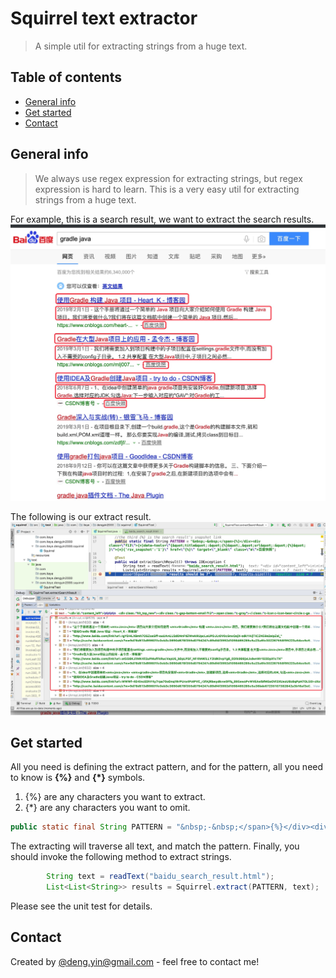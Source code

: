 # Squirrel text extractor
> A simple util for extracting strings from a huge text.    

## Table of contents
* [General info](#general-info)
* [Get started](#get-started)
* [Contact](#contact)

## General info

> We always use regex expression for extracting strings, but regex expression is hard to learn. This is a very easy util for  extracting strings from a huge text.     
    
For example, this is a search result, we want to extract the search results.  
<img src="./img/img1.png" width="800">

The following is our extract result.
<img src="./img/img2.png" width="800">


## Get started
All you need is defining the extract pattern, and for the pattern, all you need to know is **{%}** and **{*}** symbols.

1. {%} are any characters you want to extract.
2. {*} are any characters you want to omit.

```java
public static final String PATTERN = "&nbsp;-&nbsp;</span>{%}</div><div class=\"f13\">{*}data-tools=\"{&quot;title&quot;:&quot;{%}&quot;,&quot;url&quot;:&quot;{%}&quot;}\">{*}{'rsv_snapshot':'1'}\" href=\"{%}\" target=\"_blank\" class=\"m\">百度快照";
```
The extracting will traverse all text, and match the pattern. Finally, you should invoke the following method to extract strings.

```java
        String text = readText("baidu_search_result.html");
        List<List<String>> results = Squirrel.extract(PATTERN, text);

```

Please see the unit test for details.

## Contact
Created by [@deng.yin@gmail.com](https://www.jianshu.com/u/efa51344ce61) - feel free to contact me!